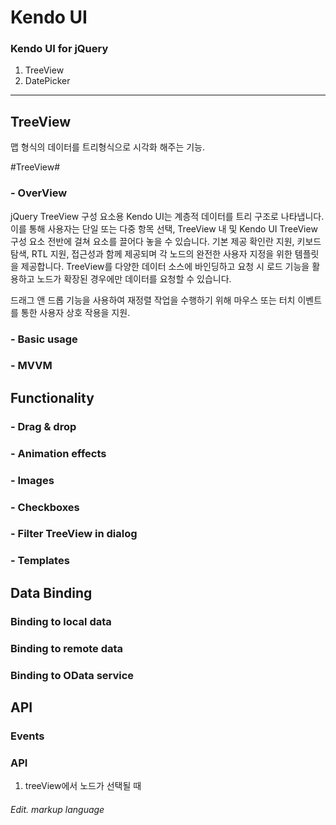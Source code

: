 # Kendo UI # 
### Kendo UI for jQuery ###

1. TreeView
2. DatePicker

-----------------------
## TreeView ##

맵 형식의 데이터를 트리형식으로 시각화 해주는 기능.

#TreeView#
### - OverView ###
jQuery TreeView 구성 요소용 Kendo UI는 계층적 데이터를 트리 구조로 나타냅니다. 
이를 통해 사용자는 단일 또는 다중 항목 선택, TreeView 내 및 Kendo UI TreeView 구성 요소 전반에 걸쳐 요소를 끌어다 놓을 수 있습니다. 
기본 제공 확인란 지원, 키보드 탐색, RTL 지원, 접근성과 함께 제공되며 각 노드의 완전한 사용자 지정을 위한 템플릿을 제공합니다. 
TreeView를 다양한 데이터 소스에 바인딩하고 요청 시 로드 기능을 활용하고 노드가 확장된 경우에만 데이터를 요청할 수 있습니다.

  드래그 앤 드롭 기능을 사용하여 재정렬 작업을 수행하기 위해 마우스 또는 터치 이벤트를 통한 사용자 상호 작용을 지원.

### - Basic usage ###
### - MVVM ###

## Functionality ##
### - Drag & drop ###
### - Animation effects ###
### - Images ###
### - Checkboxes ###
### - Filter TreeView in dialog ###
### - Templates ###

## Data Binding ##
### Binding to local data ###
### Binding to remote data ###
### Binding to OData service ###

## API ##
### Events ###
### API ###





1. treeView에서 노드가 선택될 때 

###### Edit. markup language ######
